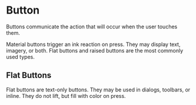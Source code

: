 # Button

Buttons communicate the action that will occur when the user touches them.

Material buttons trigger an ink reaction on press. They may display text, imagery, or both. Flat buttons and raised buttons are the most commonly used types.

## Flat Buttons

Flat buttons are text-only buttons. They may be used in dialogs, toolbars, or inline. They do not lift, but fill with color on press.

